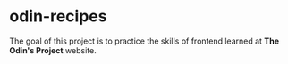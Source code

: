 # odin-recipes
The goal of this project is to practice the skills of frontend learned at **The Odin's Project** website.